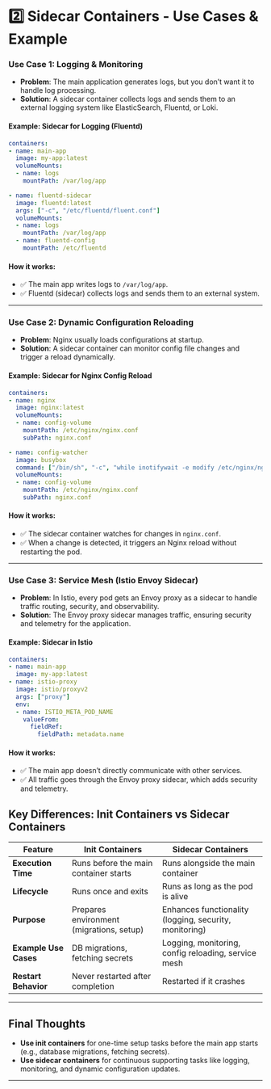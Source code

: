 

# 2️⃣ Sidecar Containers - Use Cases & Example

### Use Case 1: Logging & Monitoring

- **Problem**: The main application generates logs, but you don’t want it to handle log processing.
- **Solution**: A sidecar container collects logs and sends them to an external logging system like ElasticSearch, Fluentd, or Loki.

#### Example: Sidecar for Logging (Fluentd)

```yaml
containers:
- name: main-app
  image: my-app:latest
  volumeMounts:
  - name: logs
    mountPath: /var/log/app

- name: fluentd-sidecar
  image: fluentd:latest
  args: ["-c", "/etc/fluentd/fluent.conf"]
  volumeMounts:
  - name: logs
    mountPath: /var/log/app
  - name: fluentd-config
    mountPath: /etc/fluentd
```

#### How it works:

- ✅ The main app writes logs to `/var/log/app`.
- ✅ Fluentd (sidecar) collects logs and sends them to an external system.

---

### Use Case 2: Dynamic Configuration Reloading

- **Problem**: Nginx usually loads configurations at startup.
- **Solution**: A sidecar container can monitor config file changes and trigger a reload dynamically.

#### Example: Sidecar for Nginx Config Reload

```yaml
containers:
- name: nginx
  image: nginx:latest
  volumeMounts:
  - name: config-volume
    mountPath: /etc/nginx/nginx.conf
    subPath: nginx.conf

- name: config-watcher
  image: busybox
  command: ["/bin/sh", "-c", "while inotifywait -e modify /etc/nginx/nginx.conf; do nginx -s reload; done"]
  volumeMounts:
  - name: config-volume
    mountPath: /etc/nginx/nginx.conf
    subPath: nginx.conf
```

#### How it works:

- ✅ The sidecar container watches for changes in `nginx.conf`.
- ✅ When a change is detected, it triggers an Nginx reload without restarting the pod.

---

### Use Case 3: Service Mesh (Istio Envoy Sidecar)

- **Problem**: In Istio, every pod gets an Envoy proxy as a sidecar to handle traffic routing, security, and observability.
- **Solution**: The Envoy proxy sidecar manages traffic, ensuring security and telemetry for the application.

#### Example: Sidecar in Istio

```yaml
containers:
- name: main-app
  image: my-app:latest
- name: istio-proxy
  image: istio/proxyv2
  args: ["proxy"]
  env:
  - name: ISTIO_META_POD_NAME
    valueFrom:
      fieldRef:
        fieldPath: metadata.name
```

#### How it works:

- ✅ The main app doesn’t directly communicate with other services.
- ✅ All traffic goes through the Envoy proxy sidecar, which adds security and telemetry.

## Key Differences: Init Containers vs Sidecar Containers

| Feature              | Init Containers                               | Sidecar Containers                           |
|----------------------|-----------------------------------------------|----------------------------------------------|
| **Execution Time**    | Runs before the main container starts         | Runs alongside the main container            |
| **Lifecycle**         | Runs once and exits                           | Runs as long as the pod is alive             |
| **Purpose**           | Prepares environment (migrations, setup)      | Enhances functionality (logging, security, monitoring) |
| **Example Use Cases** | DB migrations, fetching secrets               | Logging, monitoring, config reloading, service mesh |
| **Restart Behavior**  | Never restarted after completion              | Restarted if it crashes                      |

---

## Final Thoughts

- **Use init containers** for one-time setup tasks before the main app starts (e.g., database migrations, fetching secrets).
- **Use sidecar containers** for continuous supporting tasks like logging, monitoring, and dynamic configuration updates.

---

